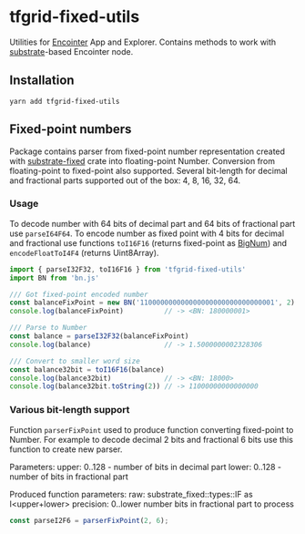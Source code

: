 # tfgrid-fixed-utils

Utilities for [Encointer](https://encointer.org/) App and Explorer. Contains methods to work with [substrate](https://github.com/paritytech/substrate)-based Encointer node.

## Installation

```
yarn add tfgrid-fixed-utils
```

## Fixed-point numbers

Package contains parser from fixed-point number representation created with [substrate-fixed](https://github.com/encointer/substrate-fixed) crate into floating-point Number. Conversion from floating-point to fixed-point also supported. Several bit-length for decimal and fractional parts supported out of the box: 4, 8, 16, 32, 64.

### Usage

To decode number with 64 bits of decimal part and 64 bits of fractional part use `parseI64F64`.
To encode number as fixed point with 4 bits for decimal and fractional use functions `toI16F16` (returns fixed-point as [BigNum](https://github.com/indutny/bn.js/)) and `encodeFloatToI4F4` (returns Uint8Array).

```js
import { parseI32F32, toI16F16 } from 'tfgrid-fixed-utils'
import BN from 'bn.js'

/// Got fixed-point encoded number
const balanceFixPoint = new BN('110000000000000000000000000000001', 2)
console.log(balanceFixPoint)          // -> <BN: 180000001>

/// Parse to Number
const balance = parseI32F32(balanceFixPoint)
console.log(balance)                  // -> 1.5000000002328306

/// Convert to smaller word size
const balance32bit = toI16F16(balance)
console.log(balance32bit)             // -> <BN: 18000>
console.log(balance32bit.toString(2)) // -> 11000000000000000
```

### Various bit-length support

Function `parserFixPoint` used to produce function converting fixed-point to Number. For example to decode decimal 2 bits and fractional 6 bits use this function to create new parser.

Parameters:
upper: 0..128 - number of bits in decimal part
lower: 0..128 - number of bits in fractional part

Produced function parameters:
raw: substrate_fixed::types::I<upper>F<lower> as I<upper+lower>
precision: 0..lower number bits in fractional part to process


```js
const parseI2F6 = parserFixPoint(2, 6);
```